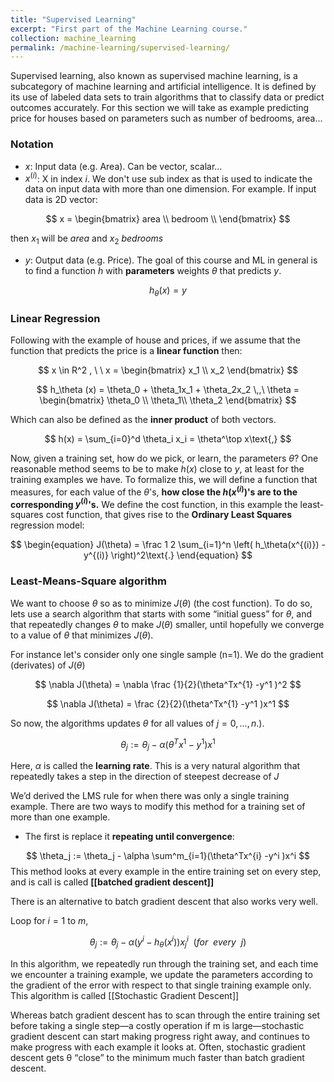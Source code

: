 ```yaml
---
title: "Supervised Learning"
excerpt: "First part of the Machine Learning course."
collection: machine_learning
permalink: /machine-learning/supervised-learning/
---
```


Supervised learning, also known as supervised machine learning, is a subcategory of machine learning and artificial intelligence. It is defined by its use of labeled data sets to train algorithms that to classify data or predict outcomes accurately.
For this section we will take as example predicting price for houses based on parameters such as number of bedrooms, area... 

### **Notation**
- $x$: Input data (e.g. Area). Can be vector, scalar... 
- $x^{(i)}$: X in index $i$. We don't use sub index as that is used to indicate the data on input data with more than one dimension. 
	For example. If input data is 2D vector: 

$$
x =  
\begin{bmatrix}
area \\
bedroom \\
\end{bmatrix}
 $$
 
  then $x_1$ will be $area$ and $x_2$ $bedrooms$ 
- $y$: Output data (e.g. Price). 
The goal of this course and ML in general is to find a function $h$ with **parameters** weights $\theta$ that predicts $y$. 

$$
h_\theta (x) = y
$$

### Linear Regression
Following with the example of house and prices, if we assume that the function that predicts the price is a **linear function** then: 

$$
x \in R^2 , \ \ x = \begin{bmatrix} x_1 \\ x_2 \end{bmatrix}
$$

$$
h_\theta (x) = \theta_0 + \theta_1x_1 + \theta_2x_2
\,,\ \theta = \begin{bmatrix} \theta_0 \\ \theta_1\\ \theta_2 \end{bmatrix}
$$

Which can also be defined as the **inner product** of both vectors. 

$$
    h(x) = \sum_{i=0}^d \theta_i x_i = \theta^\top x\text{,}
$$

Now, given a training set, how do we pick, or learn, the parameters $\theta$?
One reasonable method seems to be to make $h(x)$ close to $y$, at least for the training examples we have. To formalize this, we will define a function that measures, for each value of the $\theta$'s, **how close the $h(x^{(i)})$'s are to the corresponding $y^{(i)}$'s.** 
We define the cost function, in this example the least-squares cost function, that gives rise to the **Ordinary Least Squares** regression model: 

$$
\begin{equation}
    J(\theta) = \frac 1 2 \sum_{i=1}^n \left( h_\theta(x^{(i)}) - y^{(i)} \right)^2\text{.}
\end{equation}
$$

### Least-Means-Square algorithm
We want to choose $θ$ so as to minimize $J(θ)$ (the cost function). To do so, lets use a search algorithm that starts with some “initial guess” for $θ$, and that repeatedly changes $θ$ to make $J(θ)$ smaller, until hopefully we converge to a value of $θ$ that minimizes $J(θ).$

For instance let's consider only one single sample (n=1). We do the gradient (derivates) of $J(\theta)$

$$ 
\nabla J(\theta) =  \nabla \frac {1}{2}(\theta^Tx^{1} -y^1 )^2 
$$

$$
\nabla J(\theta) = \frac {2}{2}(\theta^Tx^{1} -y^1 )x^1
$$

So now, the algorithms updates $\theta$ for all values of $j = 0, . . . , n.)$.

$$
\theta_j := \theta_j - \alpha(\theta^Tx^{1} -y^1 )x^1
$$

Here, $α$ is called the **learning rate**. This is a very natural algorithm that repeatedly takes a step in the direction of steepest decrease of $J$

We’d derived the LMS rule for when there was only a single training example. There are two ways to modify this method for a training set of more than one example. 
- The first is replace it **repeating until convergence**: 

$$
\theta_j := \theta_j - \alpha \sum^m_{i=1}(\theta^Tx^{i} -y^i )x^i
$$
This method looks at every example in the entire training set on every step, and is call is called **[[batched gradient descent]]**

There is an alternative to batch gradient descent that also works very well.

Loop for $i=1$ to $m$,
			
$$
\theta_j := \theta_j - \alpha(y^i - h_\theta(x^i))x^i_j \ \ (for\ \ every \ \ j)  
$$
		
In this algorithm, we repeatedly run through the training set, and each time we encounter a training example, we update the parameters according to the gradient of the error with respect to that single training example only. This algorithm is called [[Stochastic Gradient Descent]]

Whereas batch gradient descent has to scan through the entire training set before taking a single step—a costly operation if m is large—stochastic gradient descent can start making progress right away, and continues to make progress with each example it looks at. Often, stochastic gradient descent gets θ “close” to the minimum much faster than batch gradient descent.

